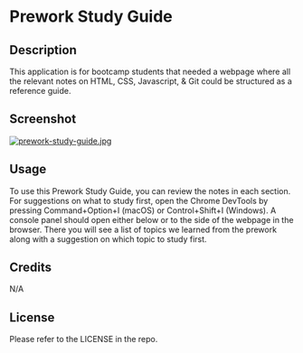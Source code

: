 # Prework Study Guide

## Description

This application is for bootcamp students that needed a webpage where all the relevant notes on HTML, CSS, Javascript, & Git could be structured as a reference guide. 

## Screenshot

[![prework-study-guide.jpg](https://i.postimg.cc/Y0CZrnPP/prework-study-guide.jpg)](https://postimg.cc/TLBCQ9fj)

## Usage

To use this Prework Study Guide, you can review the notes in each section. For suggestions on what to study first, open the Chrome DevTools by pressing Command+Option+I (macOS) or Control+Shift+I (Windows). A console panel should open either below or to the side of the webpage in the browser. There you will see a list of topics we learned from the prework along with a suggestion on which topic to study first.

## Credits

N/A

## License

Please refer to the LICENSE in the repo.
